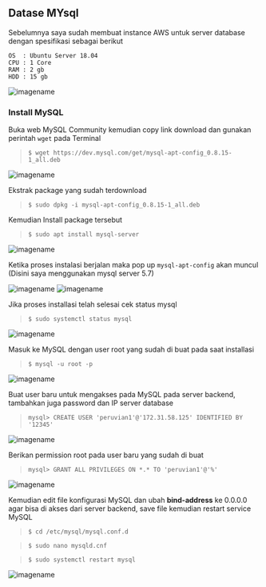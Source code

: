 ## Datase MYsql

Sebelumnya saya sudah membuat instance AWS untuk server database dengan spesifikasi sebagai berikut
``` 
OS  : Ubuntu Server 18.04
CPU : 1 Core
RAM : 2 gb
HDD : 15 gb
```
![imagename](assets/db1.png)

### Install MySQL
Buka web MySQL Community kemudian copy link download dan gunakan perintah `wget` pada Terminal
> `$ wget https://dev.mysql.com/get/mysql-apt-config_0.8.15-1_all.deb`

![imagename](assets/db2.png)

Ekstrak package yang sudah terdownload
> `$ sudo dpkg -i mysql-apt-config_0.8.15-1_all.deb`

Kemudian Install package tersebut
> `$ sudo apt install mysql-server`

![imagename](assets/db3.png)

Ketika proses instalasi berjalan maka pop up `mysql-apt-config` akan muncul
(Disini saya menggunakan mysql server 5.7)

![imagename](assets/db4.png)
![imagename](assets/db5.png)

Jika proses installasi telah selesai cek status mysql
> `$ sudo systemctl status mysql`

![imagename](assets/db6.png)

Masuk ke MySQL dengan user root yang sudah di buat pada saat installasi
> `$ mysql -u root -p`

![imagename](assets/db7.png)

Buat user baru untuk mengakses pada MySQL pada server backend, tambahkan juga password dan IP server database
> `mysql> CREATE USER 'peruvian1'@'172.31.58.125' IDENTIFIED BY '12345'`

![imagename](assets/db8.png)

Berikan permission root pada user baru yang sudah di buat

> `mysql> GRANT ALL PRIVILEGES ON *.* TO 'peruvian1'@'%'`

![imagename](assets/db9.png)

Kemudian edit file konfigurasi MySQL dan ubah **bind-address** ke 0.0.0.0 agar bisa di akses dari server backend, save file kemudian restart service MySQL
> `$ cd /etc/mysql/mysql.conf.d`

> `$ sudo nano mysqld.cnf`

> `$ sudo systemctl restart mysql`

![imagename](assets/db10.png)

